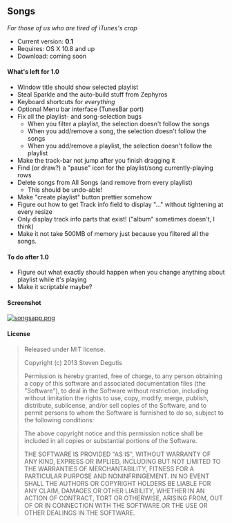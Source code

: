 ## Songs

*For those of us who are tired of iTunes's crap*

* Current version: **0.1**
* Requires: OS X 10.8 and up
* Download: coming soon

#### What's left for 1.0

- Window title should show selected playlist
- Steal Sparkle and the auto-build stuff from Zephyros
- Keyboard shortcuts for *everything*
- Optional Menu bar interface (TunesBar port)
- Fix all the playlist- and song-selection bugs
    - When you filter a playlist, the selection doesn't follow the songs
    - When you add/remove a song, the selection doesn't follow the songs
    - When you add/remove a playlist, the selection doesn't follow the playlist
- Make the track-bar not jump after you finish dragging it
- Find (or draw?) a "pause" icon for the playlist/song currently-playing rows
- Delete songs from All Songs (and remove from every playlist)
    - This should be undo-able!
- Make "create playlist" button prettier somehow
- Figure out how to get Track info field to display "..." without tightening at every resize
- Only display track info parts that exist! ("album" sometimes doesn't, I think)
- Make it not take 500MB of memory just because you filtered all the songs.

#### To do after 1.0

- Figure out what exactly should happen when you change anything about playlist while it's playing
- Make it scriptable maybe?

#### Screenshot

[![songsapp.png](https://photos-6.dropbox.com/t/0/AACNyd5w7M8yaH8uE7LpQY57pktCsOKC9MMMEVtCl7M-Ng/12/152474301/png/1024x768/3/1376989200/0/2/songsapp.png/wYejrRNowvVA9kV-jNwPxJyiGuUzhzTLPZeLRXQkJ2w)](https://www.dropbox.com/s/qum47sh7cyfileg/songsapp.png)

#### License

> Released under MIT license.
>
> Copyright (c) 2013 Steven Degutis
>
> Permission is hereby granted, free of charge, to any person obtaining a copy
> of this software and associated documentation files (the "Software"), to deal
> in the Software without restriction, including without limitation the rights
> to use, copy, modify, merge, publish, distribute, sublicense, and/or sell
> copies of the Software, and to permit persons to whom the Software is
> furnished to do so, subject to the following conditions:
>
> The above copyright notice and this permission notice shall be included in
> all copies or substantial portions of the Software.
>
> THE SOFTWARE IS PROVIDED "AS IS", WITHOUT WARRANTY OF ANY KIND, EXPRESS OR
> IMPLIED, INCLUDING BUT NOT LIMITED TO THE WARRANTIES OF MERCHANTABILITY,
> FITNESS FOR A PARTICULAR PURPOSE AND NONINFRINGEMENT. IN NO EVENT SHALL THE
> AUTHORS OR COPYRIGHT HOLDERS BE LIABLE FOR ANY CLAIM, DAMAGES OR OTHER
> LIABILITY, WHETHER IN AN ACTION OF CONTRACT, TORT OR OTHERWISE, ARISING FROM,
> OUT OF OR IN CONNECTION WITH THE SOFTWARE OR THE USE OR OTHER DEALINGS IN
> THE SOFTWARE.
